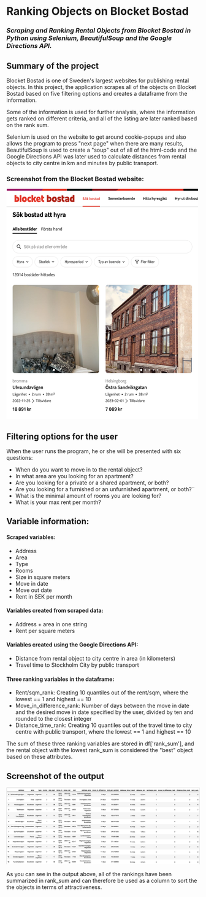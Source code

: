 # Ranking Objects on Blocket Bostad
### *Scraping  and Ranking Rental Objects from Blocket Bostad in Python using Selenium, BeautifulSoup and the Google Directions API.*

## Summary of the project
Blocket Bostad is one of Sweden's largest websites for publishing rental objects. In this project, the application scrapes 
all of the objects on Blocket Bostad based on five filtering options and creates a dataframe from the information.

Some of the information is used for further analysis, where the information gets ranked on different criteria, and all of the listing are later ranked based on the rank sum.

Selenium is used on the website to get around cookie-popups and also allows the program to press "next page" when there are many results, BeautifulSoup is used to create a "soup" out of all of the html-code and the Google Directions API was later used to calculate distances from rental objects to city centre in km and minutes by public transport.

### Screenshot from the Blocket Bostad website:
<img
  src="/blocketbostad_screenshot.png"
  alt="Blocket Bostad Screenshot"
  title="Blocket Bostad Screenshot"
  height = "600"
  width = "500" >

## Filtering options for the user
When the user runs the program, he or she will be presented with six questions:

- When do you want to move in to the rental object?
- In what area are you looking for an apartment?
- Are you looking for a private or a shared apartment, or both?
- Are you looking for a furnished or an unfurnished apartment, or both?¨
- What is the minimal amount of rooms you are looking for?
- What is your max rent per month?

## Variable information:
#### Scraped variables:
- Address
- Area
- Type
- Rooms
- Size in square meters
- Move in date
- Move out date
- Rent in SEK per month

#### Variables created from scraped data:
- Address + area in one string
- Rent per square meters

#### Variables created using the Google Directions API:
- Distance from rental object to city centre in area (in kilometers)
- Travel time to Stockholm City by public transport

#### Three ranking variables in the dataframe:
- Rent/sqm_rank: Creating 10 quantiles out of the rent/sqm, where the lowest == 1 and highest == 10
- Move_in_difference_rank: Number of days between the move in date and the desired move in date specified by the user, divided by ten and rounded to the closest integer
- Distance_time_rank: Creating 10 quantiles out of the travel time to city centre with public transport, where the lowest == 1 and highest == 10

The sum of these three ranking variables are stored in df['rank_sum'], and the rental object with the lowest rank_sum is considered the "best" object based on these attributes.

## Screenshot of the output
<img
  src="/df_screenshot.png"
  alt="Data Frame Screenshot"
  title="Data Fame Screenshot">

As you can see in the output above, all of the rankings have been summarized in rank_sum and can therefore be used as a column to sort the the objects in terms of attractiveness.
